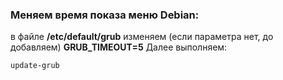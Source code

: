 ### Меняем время показа меню Debian:
в файле **/etc/default/grub** изменяем (если параметра нет, до добавляем)
**GRUB_TIMEOUT=5**
Далее выполняем:
```
update-grub
```
